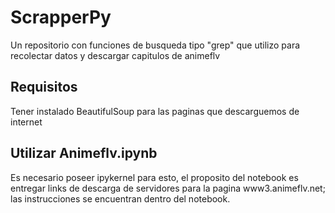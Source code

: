 # ScrapperPy
Un repositorio con funciones de busqueda tipo "grep" que utilizo para recolectar datos y descargar capitulos de animeflv

## Requisitos
Tener instalado BeautifulSoup para las paginas que descarguemos de internet

## Utilizar Animeflv.ipynb
Es necesario poseer ipykernel para esto, el proposito del notebook es entregar links de descarga de servidores para la pagina www3.animeflv.net; las instrucciones se encuentran dentro del notebook.

